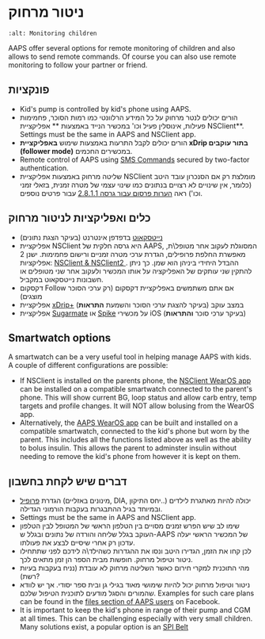 # ניטור מרחוק

```{image} ../images/KidsMonitoring.png
:alt: Monitoring children
```

AAPS offer several options for remote monitoring of children and also allows to send remote commands. Of course you can also use remote monitoring to follow your partner or friend.

## פונקציות

- Kid's pump is controlled by kid's phone using AAPS.
- הורים יכולים לנטר מרחוק על כל המידע הרלוונטי כמו רמות הסוכר, פחמימות פעילות, אינוסלין פעיל וכו' במכשיר הנייד באמצעות ** אפליקציית NSClient**. Settings must be the same in AAPS and NSClient app.
- הורים יכולים לקבל התרעות באמצעות שימוש **באפליקציית xDrip בתור עוקבים (follower mode)** במכשירים החכמים.
- Remote control of AAPS using [SMS Commands](../Children/SMS-Commands.md) secured by two-factor authentication.
- שליטה מרחוק באמצעות אפליקציית NSClient מומלצת רק אם הסנכרון עובד היטב (כלומר, אין שינויים לא רצויים בנתונים כמו שינוי עצמי של מטרה זמנית, בזאלי זמני וכו') ראה [הערות פרסום עבור גרסה 2.8.1.1](Releasenotes-important-hints-2-8-1-1) עבור פרטים נוספים.

## כלים ואפליקציות לניטור מרחוק

- [נייטסקאוט](https://nightscout.github.io/) בדפדפן אינטרנט (בעיקר הצגת נתונים)
- אפליקציית NSClient היא גרסה חלקית של AAPS, המסוגלת לעקוב אחר מטופל\ת, מאפשרת החלפת פרופילים, הגדרת ערכי מטרה זמניים ורישום פחמימות. ישנן 2 אפליקציות: [NSClient & NSClient2 ](https://github.com/nightscout/AndroidAPS/releases/). ההבדל היחידי ביניהן הוא שמן. כך ניתן להתקין שני עותקים של האפליקציה על אותו המכשיר ולעקוב אחר שני מטופלים או חשבונות נייטסקאוט במקביל.
- דקסקום Follow אם אתם משתמשים באפליקציית דקסקום (רק ערכי הסוכר מוצגים)
- אפליקציית [xDrip+](../Configuration/xdrip.md) במצב עוקב (בעיקר להצגת ערכי הסוכר והשמעת **התראות**)
- אפליקציית [Sugarmate](https://sugarmate.io/) או [Spike](https://spike-app.com/) על מכשירי iOS (בעיקר ערכי סוכר **והתראות**)

## Smartwatch options

A smartwatch can be a very useful tool in helping manage AAPS with kids. A couple of different configurations are possible:

- If NSClient is installed on the parents phone, the [NSClient WearOS app](https://github.com/nightscout/AndroidAPS/releases/) can be installed on a compatible smartwatch connected to the parent's phone. This will show current BG, loop status and allow carb entry, temp targets and profile changes. It will NOT allow bolusing from the WearOS app.
- Alternatively, the [AAPS WearOS app](https://androidaps.readthedocs.io/en/latest/Configuration/Watchfaces.html) can be built and installed on a compatible smartwatch, connected to the kid's phone but worn by the parent. This includes all the functions listed above as well as the ability to bolus insulin. This allows the parent to adminster insulin without needing to remove the kid's phone from however it is kept on them.

## דברים שיש לקחת בחשבון

- הגדרת [פרופיל](FAQ-how-to-begin) (מינונים באזליים, DIA, יחס התיקון..) יכולה להיות מאתגרת לילדים ובמיוחד בגיל ההתבגרות בעקבות הורמוני הגדילה.
- Settings must be the same in AAPS and NSClient app.
- שימו לב שיש הפרש זמנים מסויים בין הטלפון הראשי של המטופל לבין הטלפון העוקב בגלל שליחה והורדה של נתונים ובגלל ש-AAPS של המכשיר הראשי יעלה עדכון רק אחרי שיסיים לבצע את פעולתו.
- לכן קחו את הזמן, הגדירו היטב ונסו את ההגדרות כשהילד\ה לידכם לפני שתתחילו ניטור וטיפול מרחוק. חופשות מבית הספר הן זמן מתאים לכך.
- מהי התוכנית למקרי חירום כאשר השליטה מרחוק לא עובדת (נניח בעקבות בעיות רשת)?
- ניטור וטיפול מרחוק יכול להיות שימושי מאוד בגילי גן ובית ספר יסודי. אך יש לוודא שהמורים והסגל מודעים לתוכנית הטיפול שלכם. Examples for such care plans can be found in the [files section of AAPS users](https://www.facebook.com/groups/AndroidAPSUsers/files/) on Facebook.
- It is important to keep the kid's phone in range of their pump and CGM at all times. This can be challenging especially with very small children. Many solutions exist, a popular option is an [SPI Belt](https://spibelt.com/collections/kids-belts)
